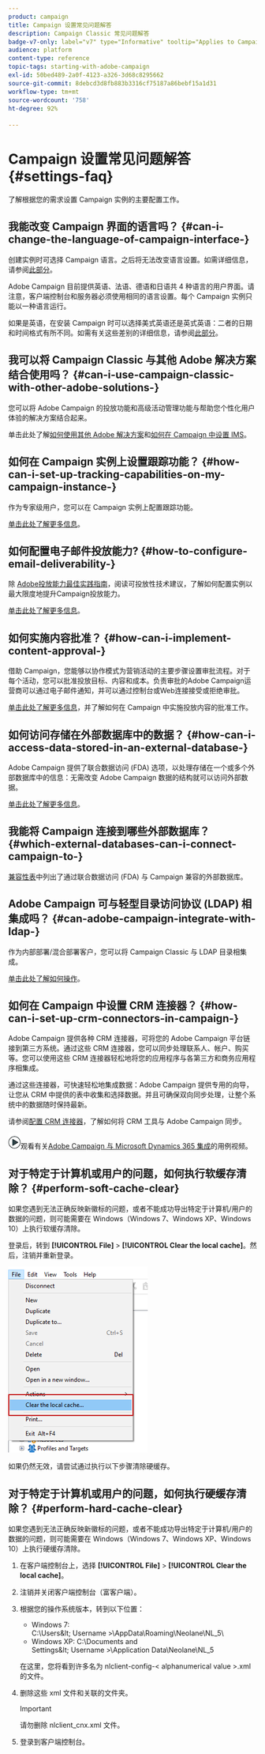 ```yaml
---
product: campaign
title: Campaign 设置常见问题解答
description: Campaign Classic 常见问题解答
badge-v7-only: label="v7" type="Informative" tooltip="Applies to Campaign Classic v7 only"
audience: platform
content-type: reference
topic-tags: starting-with-adobe-campaign
exl-id: 50bed489-2a0f-4123-a326-3d68c8295662
source-git-commit: 8debcd3d8fb883b3316cf75187a86bebf15a1d31
workflow-type: tm+mt
source-wordcount: '758'
ht-degree: 92%

---
```


# Campaign 设置常见问题解答 {#settings-faq}



了解根据您的需求设置 Campaign 实例的主要配置工作。

## 我能改变 Campaign 界面的语言吗？ {#can-i-change-the-language-of-campaign-interface-}

创建实例时可选择 Campaign 语言。之后将无法改变语言设置。如需详细信息，请参阅[此部分](../../installation/using/creating-an-instance-and-logging-on.md)。

Adobe Campaign 目前提供英语、法语、德语和日语共 4 种语言的用户界面。请注意，客户端控制台和服务器必须使用相同的语言设置。每个 Campaign 实例只能以一种语言运行。

如果是英语，在安装 Campaign 时可以选择美式英语还是英式英语：二者的日期和时间格式有所不同。如需有关这些差别的详细信息，请参阅[此部分](../../platform/using/adobe-campaign-workspace.md#date-and-time)。

## 我可以将 Campaign Classic 与其他 Adobe 解决方案结合使用吗？ {#can-i-use-campaign-classic-with-other-adobe-solutions-}

您可以将 Adobe Campaign 的投放功能和高级活动管理功能与帮助您个性化用户体验的解决方案结合起来。

单击此处了解[如何使用其他 Adobe 解决方案](../../integrations/using/about-campaign-integrations.md)和[如何在 Campaign 中设置 IMS](../../integrations/using/about-adobe-id.md)。

## 如何在 Campaign 实例上设置跟踪功能？ {#how-can-i-set-up-tracking-capabilities-on-my-campaign-instance-}

作为专家级用户，您可以在 Campaign 实例上配置跟踪功能。

[单击此处了解更多信息](../../installation/using/deploying-an-instance.md#tracking-configuration)。

## 如何配置电子邮件投放能力? {#how-to-configure-email-deliverability-}

除 [Adobe投放能力最佳实践指南](https://experienceleague.adobe.com/docs/deliverability-learn/deliverability-best-practice-guide/introduction.html?lang=zh-Hans)，阅读可投放性技术建议，了解如何配置实例以最大限度地提升Campaign投放能力。

[单击此处了解更多信息](../../delivery/using/about-deliverability.md)。

## 如何实施内容批准？ {#how-can-i-implement-content-approval-}

借助 Campaign，您能够以协作模式为营销活动的主要步骤设置审批流程。对于每个活动，您可以批准投放目标、内容和成本。负责审批的Adobe Campaign运营商可以通过电子邮件通知，并可以通过控制台或Web连接接受或拒绝审批。

[单击此处了解更多信息](../../campaign/using/marketing-campaign-approval.md#checking-and-approving-deliveries)，并了解如何在 Campaign 中实施投放内容的批准工作。

## 如何访问存储在外部数据库中的数据？ {#how-can-i-access-data-stored-in-an-external-database-}

Adobe Campaign 提供了联合数据访问 (FDA) 选项，以处理存储在一个或多个外部数据库中的信息：无需改变 Adobe Campaign 数据的结构就可以访问外部数据。

[单击此处了解更多信息](../../installation/using/connecting-to-database.md)。

## 我能将 Campaign 连接到哪些外部数据库？ {#which-external-databases-can-i-connect-campaign-to-}

[兼容性表](../../rn/using/compatibility-matrix.md)中列出了通过联合数据访问 (FDA) 与 Campaign 兼容的外部数据库。

## Adobe Campaign 可与轻型目录访问协议 (LDAP) 相集成吗？ {#can-adobe-campaign-integrate-with-ldap-}

作为内部部署/混合部署客户，您可以将 Campaign Classic 与 LDAP 目录相集成。

[单击此处了解如何操作](../../installation/using/connecting-through-ldap.md)。

## 如何在 Campaign 中设置 CRM 连接器？ {#how-can-i-set-up-crm-connectors-in-campaign-}

Adobe Campaign 提供各种 CRM 连接器，可将您的 Adobe Campaign 平台链接到第三方系统。通过这些 CRM 连接器，您可以同步处理联系人、帐户、购买等。您可以使用这些 CRM 连接器轻松地将您的应用程序与各第三方和商务应用程序相集成。

通过这些连接器，可快速轻松地集成数据：Adobe Campaign 提供专用的向导，让您从 CRM 中提供的表中收集和选择数据。并且可确保双向同步处理，让整个系统中的数据随时保持最新。

请参阅[配置 CRM 连接器](../../platform/using/crm-connectors.md)，了解如何将 CRM 工具与 Adobe Campaign 同步。

![](assets/do-not-localize/how-to-video.png)观看有关[Adobe Campaign 与 Microsoft Dynamics 365 集成](https://helpx.adobe.com/campaign/kt/acc/using/acc-integrate-dynamics365-with-acc-feature-video-set-up.html)的用例视频。

## 对于特定于计算机或用户的问题，如何执行软缓存清除？  {#perform-soft-cache-clear}

如果您遇到无法正确反映新徽标的问题，或者不能成功导出特定于计算机/用户的数据的问题，则可能需要在 Windows（Windows 7、Windows XP、Windows 10）上执行软缓存清除。

登录后，转到 **[!UICONTROL File]** > **[!UICONTROL Clear the local cache]**。然后，注销并重新登录。

![](assets/faq_soft_cache.png)

如果仍然无效，请尝试通过执行以下步骤清除硬缓存。

## 对于特定于计算机或用户的问题，如何执行硬缓存清除？  {#perform-hard-cache-clear}

如果您遇到无法正确反映新徽标的问题，或者不能成功导出特定于计算机/用户的数据的问题，则可能需要在 Windows（Windows 7、Windows XP、Windows 10）上执行硬缓存清除。

1. 在客户端控制台上，选择 **[!UICONTROL File]** > **[!UICONTROL Clear the local cache]**。

1. 注销并关闭客户端控制台（富客户端）。

1. 根据您的操作系统版本，转到以下位置：

   * Windows 7: C:\Users\&lt; Username >\AppData\Roaming\Neolane\NL_5\
   * Windows XP: C:\Documents and Settings\&lt; Username >\Application Data\Neolane\NL_5

   在这里，您将看到许多名为 nlclient-config-&lt; alphanumerical value >.xml 的文件。

1. 删除这些 xml 文件和关联的文件夹。

   >[!IMPORTANT]
   >
   >请勿删除 nlclient_cnx.xml 文件。

1. 登录到客户端控制台。
